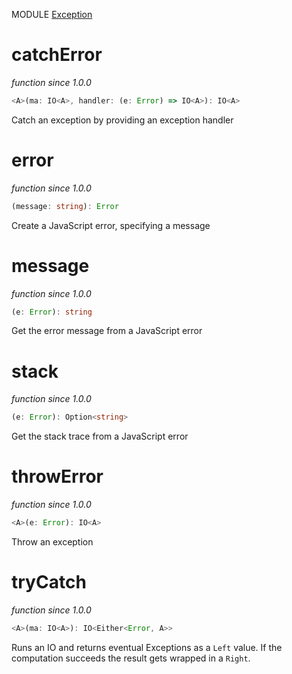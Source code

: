 MODULE [Exception](https://github.com/gcanti/fp-ts/blob/master/src/Exception.ts)

# catchError

_function_
_since 1.0.0_

```ts
<A>(ma: IO<A>, handler: (e: Error) => IO<A>): IO<A>
```

Catch an exception by providing an exception handler

# error

_function_
_since 1.0.0_

```ts
(message: string): Error
```

Create a JavaScript error, specifying a message

# message

_function_
_since 1.0.0_

```ts
(e: Error): string
```

Get the error message from a JavaScript error

# stack

_function_
_since 1.0.0_

```ts
(e: Error): Option<string>
```

Get the stack trace from a JavaScript error

# throwError

_function_
_since 1.0.0_

```ts
<A>(e: Error): IO<A>
```

Throw an exception

# tryCatch

_function_
_since 1.0.0_

```ts
<A>(ma: IO<A>): IO<Either<Error, A>>
```

Runs an IO and returns eventual Exceptions as a `Left` value. If the
computation succeeds the result gets wrapped in a `Right`.
